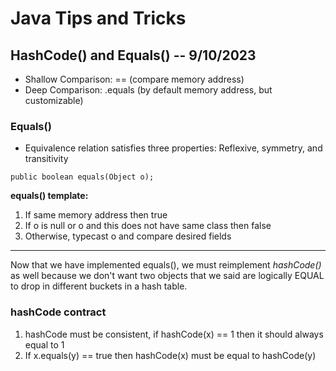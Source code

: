 # Java Tips and Tricks

## HashCode() and Equals() -- 9/10/2023

* Shallow Comparison: == (compare memory address)
* Deep Comparison: .equals (by default memory address, but customizable)

### Equals()

* Equivalence relation satisfies three properties: Reflexive, symmetry, and transitivity

~~~
public boolean equals(Object o);
~~~

**equals() template:**
1. If same memory address then true
2. If o is null or o and this does not have same class then false
3. Otherwise, typecast o and compare desired fields

-----

Now that we have implemented equals(), we must reimplement *hashCode()* as well because we don't want two objects that we said are logically EQUAL to drop in different buckets in a hash table.

### hashCode contract

1. hashCode must be consistent, if hashCode(x) == 1 then it should always equal to 1
2. If x.equals(y) == true then hashCode(x) must be equal to hashCode(y)
